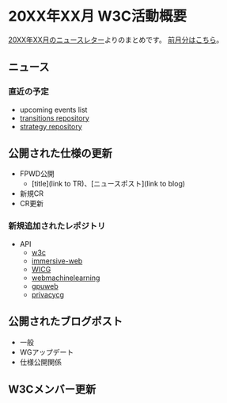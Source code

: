 # 20XX年XX月 W3C活動概要

[20XX年XX月のニュースレター](https://lists.w3.org/Archives/Public/w3c-announce/2020JanMar/subject.html)よりのまとめです。
[前月分はこちら](20XXXX.md)。

## ニュース


### 直近の予定

* upcoming events list
* [transitions repository](https://github.com/w3c/transitions/issues)
* [strategy repository](https://github.com/w3c/strategy/issues)

## 公開された仕様の更新

* FPWD公開
  * [title](link to TR)、[ニュースポスト](link to blog)
* 新規CR
* CR更新

### 新規追加されたレポジトリ

* API
  * [w3c](https://api.github.com/orgs/w3c/repos?direction=desc&sort=created)
  * [immersive-web](https://api.github.com/orgs/immersive-web/repos?direction=desc&sort=created)
  * [WICG](https://api.github.com/orgs/WICG/repos?direction=desc&sort=created)
  * [webmachinelearning](https://api.github.com/orgs/webmachinelearning/repos?direction=desc&sort=created)
  * [gpuweb](https://api.github.com/orgs/gpuweb/repos?direction=desc&sort=created)
  * [privacycg](https://api.github.com/orgs/privacycg/repos?direction=desc&sort=created)

## 公開されたブログポスト

* 一般
* WGアップデート
* 仕様公開関係

## W3Cメンバー更新

